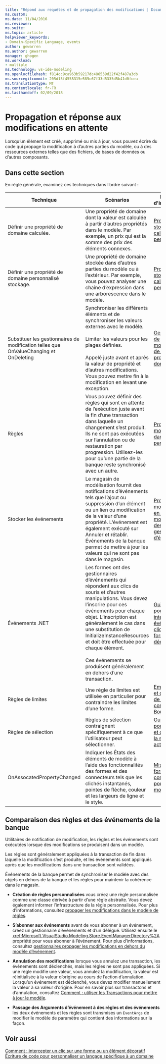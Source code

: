 ```yaml
---
title: "Répond aux requêtes et de propagation des modifications | Documents Microsoft"
ms.custom: 
ms.date: 11/04/2016
ms.reviewer: 
ms.suite: 
ms.topic: article
helpviewer_keywords:
- Domain-Specific Language, events
author: gewarren
ms.author: gewarren
manager: ghogen
ms.workload:
- multiple
ms.technology: vs-ide-modeling
ms.openlocfilehash: f814cc9ca963b59217dc486539d22f42f487a3db
ms.sourcegitcommit: 205d15f4558315e585c67f33d5335d5b41d0fcea
ms.translationtype: MT
ms.contentlocale: fr-FR
ms.lasthandoff: 02/09/2018
---
```

# <a name="responding-to-and-propagating-changes"></a>Propagation et réponse aux modifications en attente
Lorsqu’un élément est créé, supprimé ou mis à jour, vous pouvez écrire du code qui propage la modification à d’autres parties du modèle, ou à des ressources externes telles que des fichiers, de bases de données ou d’autres composants.  
  
## <a name="in-this-section"></a>Dans cette section  
 En règle générale, examinez ces techniques dans l’ordre suivant :  
  
|Technique|Scénarios|Pour plus d'informations|  
|---------------|---------------|--------------------------|  
|Définir une propriété de domaine calculée.|Une propriété de domaine dont la valeur est calculée à partir d’autres propriétés dans le modèle. Par exemple, un prix qui est la somme des prix des éléments connexes.|[Propriétés de stockage calculées et personnalisées](../modeling/calculated-and-custom-storage-properties.md)|  
|Définir une propriété de domaine personnalisé stockage.|Une propriété de domaine stockée dans d’autres parties du modèle ou à l’extérieur. Par exemple, vous pouvez analyser une chaîne d’expression dans une arborescence dans le modèle.|[Propriétés de stockage calculées et personnalisées](../modeling/calculated-and-custom-storage-properties.md)|  
|Substituer les gestionnaires de modification telles que OnValueChanging et OnDeleting|Synchroniser les différents éléments et de synchroniser les valeurs externes avec le modèle.<br /><br /> Limiter les valeurs pour les plages définies.<br /><br /> Appelé juste avant et après la valeur de propriété et d’autres modifications. Vous pouvez mettre fin à la modification en levant une exception.|[Gestionnaires de modification de la valeur de propriété du domaine](../modeling/domain-property-value-change-handlers.md)|  
|Règles|Vous pouvez définir des règles qui sont en attente de l’exécution juste avant la fin d’une transaction dans laquelle un changement s’est produit. Ils ne sont pas exécutées sur l’annulation ou de restauration par progression. Utilisez-les pour qu’une partie de la banque reste synchronisé avec un autre.|[Propagation de modifications dans le modèle par des règles](../modeling/rules-propagate-changes-within-the-model.md)|  
|Stocker les événements|Le magasin de modélisation fournit des notifications d’événements tels que l’ajout ou suppression d’un élément ou un lien ou modification de la valeur d’une propriété. L’événement est également exécuté sur Annuler et rétablir. Événements de la banque permet de mettre à jour les valeurs qui ne sont pas dans le magasin.|[Propagation de modifications en dehors du modèle par des gestionnaires d’événements](../modeling/event-handlers-propagate-changes-outside-the-model.md)|  
|Événements .NET|Les formes ont des gestionnaires d’événements qui répondent aux clics de souris et d’autres manipulations. Vous devez l’inscrire pour ces événements pour chaque objet. L’inscription est généralement le cas dans une substitution de InitializeInstanceResources et doit être effectuée pour chaque élément.<br /><br /> Ces événements se produisent généralement en dehors d’une transaction.|[Guide pratique pour intercepter un événement de clic sur une forme ou un décorateur](../modeling/how-to-intercept-a-click-on-a-shape-or-decorator.md)|  
|Règles de limites|Une règle de limites est utilisée en particulier pour contraindre les limites d’une forme.|[Emplacement et de la taille de la forme contrainte par BoundsRules](../modeling/boundsrules-constrain-shape-location-and-size.md)|  
|Règles de sélection|Règles de sélection contraignent spécifiquement à ce que l’utilisateur peut sélectionner.|[Guide pratique pour accéder à et contraindre la sélection actuelle](../modeling/how-to-access-and-constrain-the-current-selection.md)|  
|OnAssocatedPropertyChanged|Indiquer les États des éléments de modèle à l’aide des fonctionnalités des formes et des connecteurs tels que les clichés instantanés, pointes de flèche, couleur et les largeurs de ligne et le style.|[Mise à jour des formes et des connecteurs pour refléter le modèle](../modeling/updating-shapes-and-connectors-to-reflect-the-model.md)|  
  
## <a name="comparing-rules-and-store-events"></a>**Comparaison des règles et des événements de la banque**  
 Utilitaires de notification de modification, les règles et les événements sont exécutées lorsque des modifications se produisent dans un modèle.  
  
 Les règles sont généralement appliquées à la transaction de fin dans laquelle la modification s’est produite, et les événements sont appliqués après que les modifications dans une transaction sont validées.  
  
 Événements de la banque permet de synchroniser le modèle avec des objets en dehors de la banque et les règles pour maintenir la cohérence dans le magasin.  
  
-   **Création de règles personnalisées** vous créez une règle personnalisée comme une classe dérivée à partir d’une règle abstraite. Vous devez également informer l’infrastructure de la règle personnalisée. Pour plus d’informations, consultez [propager les modifications dans le modèle de règles](../modeling/rules-propagate-changes-within-the-model.md).  
  
-   **S’abonner aux événements** avant de vous abonner à un événement, créez un gestionnaire d’événements et d’un délégué. Utilisez ensuite le <xref:Microsoft.VisualStudio.Modeling.Store.EventManagerDirectory%2A>propriété pour vous abonner à l’événement. Pour plus d’informations, consultez [gestionnaires propager les modifications en dehors du modèle d’événement](../modeling/event-handlers-propagate-changes-outside-the-model.md).  
  
-   **Annulation des modifications** lorsque vous annulez une transaction, les événements sont déclenchés, mais les règles ne sont pas appliquées. Si une règle modifie une valeur, vous annulez la modification, la valeur est réinitialisée à la valeur d’origine au cours de l’action d’annulation. Lorsqu’un événement est déclenché, vous devez modifier manuellement la valeur à sa valeur d’origine. Pour en savoir plus sur transactons et d’annulation, consultez [Comment : utiliser les Transactions pour mettre à jour le modèle](../modeling/how-to-use-transactions-to-update-the-model.md).  
  
-   **Passage des Arguments d’événement à des règles et des événements** les deux événements et les règles sont transmises un `EventArgs` de modifier le modèle de paramètre qui contient des informations sur la façon.  
  
## <a name="see-also"></a>Voir aussi  
 [Comment : intercepter un clic sur une forme ou un élément décoratif](../modeling/how-to-intercept-a-click-on-a-shape-or-decorator.md)   
 [Écriture de code pour personnaliser un langage spécifique à un domaine](../modeling/writing-code-to-customise-a-domain-specific-language.md)